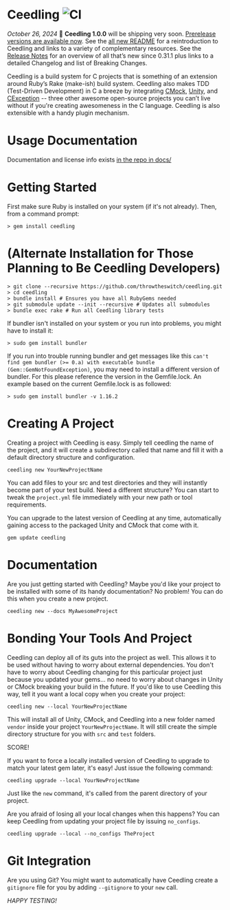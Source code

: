 Ceedling ![CI](https://github.com/ThrowTheSwitch/Ceedling/workflows/CI/badge.svg)
========

_October 26, 2024_ 🚚 **Ceedling 1.0.0** will be shipping very soon.
[Prerelease versions are available now](https://github.com/ThrowTheSwitch/Ceedling/releases).
See the [all new README](https://github.com/ThrowTheSwitch/Ceedling/blob/test/ceedling_0_32_rc/README.md)
for a reintroduction to Ceedling and links to a variety of complementary resources. See the 
[Release Notes](https://github.com/ThrowTheSwitch/Ceedling/blob/test/ceedling_0_32_rc/docs/ReleaseNotes.md)
for an overview of all that’s new since 0.31.1 plus links to a detailed Changelog and list of 
Breaking Changes.

Ceedling is a build system for C projects that is something of an extension 
around Ruby’s Rake (make-ish) build system. Ceedling also makes TDD (Test-Driven Development) 
in C a breeze by integrating [CMock](https://github.com/throwtheswitch/cmock), 
[Unity](https://github.com/throwtheswitch/unity), and 
[CException](https://github.com/throwtheswitch/cexception) -- 
three other awesome open-source projects you can’t live without if you're creating awesomeness 
in the C language. Ceedling is also extensible with a handy plugin mechanism.

Usage Documentation
===================

Documentation and license info exists [in the repo in docs/](docs/CeedlingPacket.md)

Getting Started
===============

First make sure Ruby is installed on your system (if it's not already). Then, from a command prompt:

    > gem install ceedling

(Alternate Installation for Those Planning to Be Ceedling Developers)
======================================================================

    > git clone --recursive https://github.com/throwtheswitch/ceedling.git
    > cd ceedling
    > bundle install # Ensures you have all RubyGems needed
    > git submodule update --init --recursive # Updates all submodules
    > bundle exec rake # Run all Ceedling library tests

If bundler isn't installed on your system or you run into problems, you might have to install it:

    > sudo gem install bundler

If you run into trouble running bundler and get messages like this `can't find gem
bundler (>= 0.a) with executable bundle (Gem::GemNotFoundException)`, you may
need to install a different version of bundler. For this please reference the
version in the Gemfile.lock. An example based on the current Gemfile.lock is as
followed:

    > sudo gem install bundler -v 1.16.2

Creating A Project
==================

Creating a project with Ceedling is easy. Simply tell ceedling the
name of the project, and it will create a subdirectory called that
name and fill it with a default directory structure and configuration.

    ceedling new YourNewProjectName

You can add files to your src and test directories and they will
instantly become part of your test build. Need a different structure?
You can start to tweak the `project.yml` file immediately with your new
path or tool requirements.

You can upgrade to the latest version of Ceedling at any time,
automatically gaining access to the packaged Unity and CMock that
come with it.

    gem update ceedling

Documentation
=============

Are you just getting started with Ceedling? Maybe you'd like your
project to be installed with some of its handy documentation? No problem!
You can do this when you create a new project.

    ceedling new --docs MyAwesomeProject

Bonding Your Tools And Project
==============================

Ceedling can deploy all of its guts into the project as well. This
allows it to be used without having to worry about external dependencies.
You don't have to worry about Ceedling changing for this particular
project just because you updated your gems... no need to worry about
changes in Unity or CMock breaking your build in the future. If you'd like
to use Ceedling this way, tell it you want a local copy when you create
your project:

    ceedling new --local YourNewProjectName

This will install all of Unity, CMock, and Ceedling into a new folder
named `vendor` inside your project `YourNewProjectName`. It will still create
the simple directory structure for you with `src` and `test` folders.

SCORE!

If you want to force a locally installed version of Ceedling to upgrade
to match your latest gem later, it's easy! Just issue the following command:

    ceedling upgrade --local YourNewProjectName

Just like the `new` command, it's called from the parent directory of your
project.

Are you afraid of losing all your local changes when this happens? You can keep
Ceedling from updating your project file by issuing `no_configs`.

    ceedling upgrade --local --no_configs TheProject

Git Integration
===============

Are you using Git? You might want to automatically have Ceedling create a
`gitignore` file for you by adding `--gitignore` to your `new` call.

*HAPPY TESTING!*
